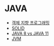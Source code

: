 # JAVA
- [객체 지향 프로그래밍](./document/oop.md)
- [SOLID](./document/solid.md)
- [JAVA 8 vs JAVA 11](./document/java8_java11.md)
- [JVM](./document/jvm.md)